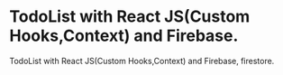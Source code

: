 # TodoList with React JS(Custom Hooks,Context) and Firebase.
 
 TodoList with React JS(Custom Hooks,Context) and Firebase, firestore.
 
 
  
 
